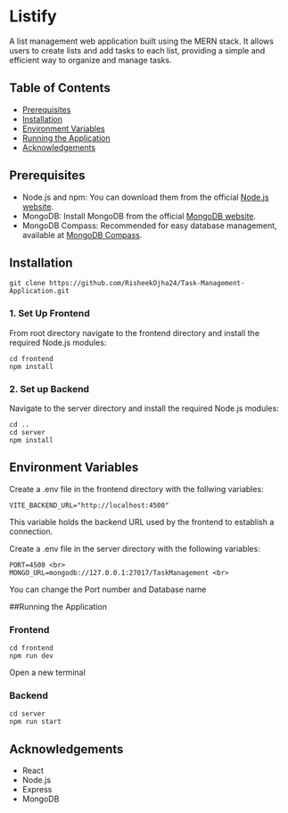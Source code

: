 # Listify
A list management web application built using the MERN stack. It allows users to create lists and add tasks to each list, providing a simple and efficient way to organize and manage tasks.


## Table of Contents

- [Prerequisites](#prerequisites)
- [Installation](#installation)
- [Environment Variables](#environment-variables)
- [Running the Application](#runnnig-the-application)
- [Acknowledgements](#acknowledgements)

## Prerequisites

- Node.js and npm: You can download them from the official [Node.js website](https://nodejs.org/).
- MongoDB: Install MongoDB from the official [MongoDB website](https://www.mongodb.com/).
- MongoDB Compass: Recommended for easy database management, available at [MongoDB Compass](https://www.mongodb.com/products/compass).

## Installation

```
git clone https://github.com/RisheekOjha24/Task-Management-Application.git
```

### 1. Set Up Frontend
From root directory navigate to the frontend directory and install the required Node.js modules:

```
cd frontend
npm install
```

### 2. Set up Backend
Navigate to the server directory and install the required Node.js modules:
```
cd ..
cd server
npm install
```

## Environment Variables

Create a .env file in the frontend directory with the follwing variables:
```
VITE_BACKEND_URL="http://localhost:4500"
```
This variable holds the backend URL used by the frontend to establish a connection.

Create a .env file in the server directory with the following variables:
```
PORT=4500 <br>
MONGO_URL=mongodb://127.0.0.1:27017/TaskManagement <br>
```
You can change the Port number and Database name

##Running the Application

### Frontend
   ```
   cd frontend
   npm run dev
   ```
Open a new terminal  

### Backend

  ```
  cd server
  npm run start
```

## Acknowledgements

- React
- Node.js
- Express
- MongoDB
